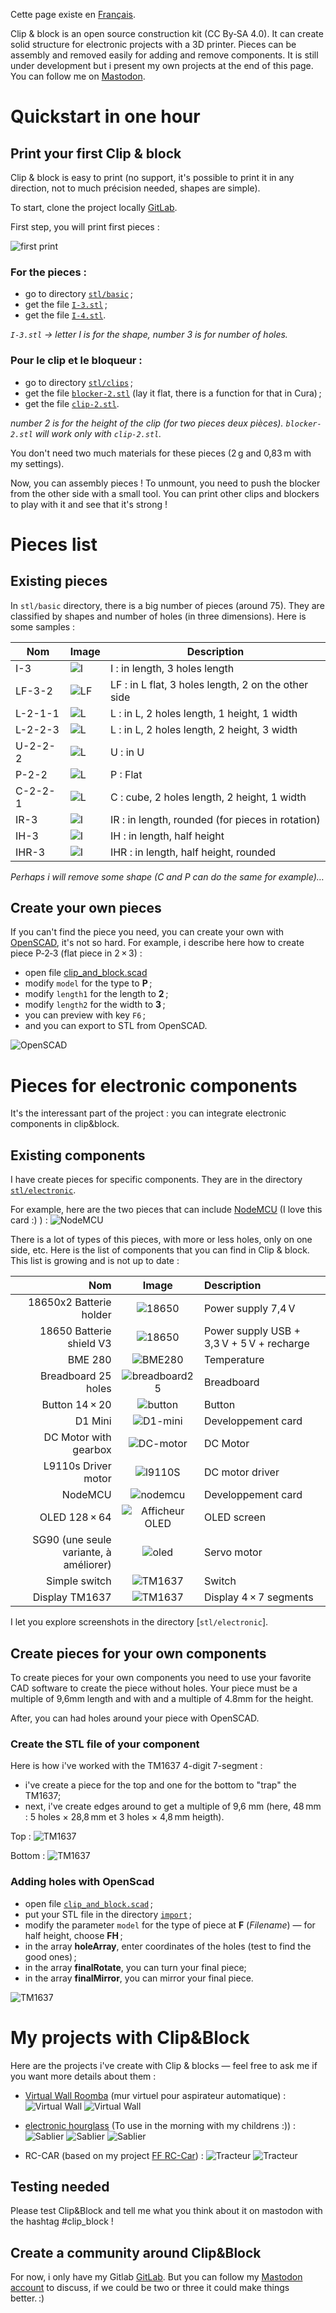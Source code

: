 Cette page existe en [Français](https://gitlab.com/tedour/clip-and-block/README.fr.md).

Clip & block is an open source construction kit (CC By‑SA 4.0). It can create solid structure for electronic projects with a 3D printer. Pieces can be assembly and removed easily for adding and remove components. It is still under development but i present my own projects at the end of this page.
You can follow me on [Mastodon](https://mastodon.social/web/accounts/918095).

# Quickstart in one hour
## Print your first Clip & block
Clip & block is easy to print (no support, it's possible to print it in any direction, not to much précision needed, shapes are simple). 

To start, clone the project locally [GitLab](https://gitlab.com/tedour/clip-and-block/).


First step, you will print first pieces :

![first print](https://gitlab.com/tedour/clip-and-block/-/raw/master/docs/first-plate.png)

### For the pieces :
- go to directory [`stl/basic`](https://gitlab.com/tedour/clip-and-block/-/tree/master/stl/basic) ;
- get the file [`I-3.stl`](https://gitlab.com/tedour/clip-and-block/-/blob/master/stl/basic/I-3.stl) ;
- get the file [`I-4.stl`](https://gitlab.com/tedour/clip-and-block/-/blob/master/stl/basic/I-4.stl).
    
_`I-3.stl` → letter I is for the shape, number 3 is for number of holes._

### Pour le clip et le bloqueur :
- go to directory [`stl/clips`](https://gitlab.com/tedour/clip-and-block/-/tree/master/stl/clips) ;
- get the file [`blocker-2.stl`](https://gitlab.com/tedour/clip-and-block/-/blob/master/stl/clips/blocker-2.stl) (lay it flat, there is a function for that in Cura) ;
- get the file [`clip-2.stl`](https://gitlab.com/tedour/clip-and-block/-/blob/master/stl/clips/clip-2.stl).
    
_number 2 is for the height of the clip (for two pieces deux pièces). `blocker-2.stl` will work only with `clip-2.stl`._

You don't need two much materials for these pieces (2 g and 0,83 m with my settings). 
    
Now, you can assembly pieces ! To unmount, you need to push the blocker from the other side with a small tool. You can print other clips and blockers to play with it and see that it's strong !


# Pieces list
## Existing pieces 
In `stl/basic` directory, there is a big number of pieces (around 75). They are classified by shapes and number of holes (in three dimensions). Here is some samples :
    
|     Nom |         Image          | Description                                                  |
| ------ | -------------------- | ----------------------------------------------------------- |
|     I-3 |   ![I](https://gitlab.com/tedour/clip-and-block/-/raw/master/docs/I-3.png)   | I : in length, 3 holes length                       |
|  LF-3-2 | ![LF](https://gitlab.com/tedour/clip-and-block/-/raw/master/docs/LF-3-2.png) | LF : in L flat, 3 holes length, 2 on the other side     |
| L-2-1-1 | ![L](https://gitlab.com/tedour/clip-and-block/-/raw/master/docs/L-2-1-1.png) | L : in L, 2 holes length, 1 height, 1 width     |
| L-2-2-3 | ![L](https://gitlab.com/tedour/clip-and-block/-/raw/master/docs/L-2-2-3.png) | L : in L, 2 holes length, 2 height, 3 width     |
| U-2-2-2 | ![L](https://gitlab.com/tedour/clip-and-block/-/raw/master/docs/U-2-2-2.png) | U : in  U                                               |
|   P-2-2 |  ![L](https://gitlab.com/tedour/clip-and-block/-/raw/master/docs/P-2-2.png)  | P : Flat                                      |
| C-2-2-1 | ![L](https://gitlab.com/tedour/clip-and-block/-/raw/master/docs/C-2-2-1.png) | C : cube, 2 holes length, 2 height, 1 width     |
|    IR-3 |  ![I](https://gitlab.com/tedour/clip-and-block/-/raw/master/docs/IR-3.png)   | IR : in length, rounded (for pieces in rotation) |
|    IH-3 |  ![I](https://gitlab.com/tedour/clip-and-block/-/raw/master/docs/IH-3.png)   | IH : in length, half height                                  |
|   IHR-3 |  ![I](https://gitlab.com/tedour/clip-and-block/-/raw/master/docs/IHR-3.png)  | IHR : in length, half height, rounded                  |

_Perhaps i will remove some shape (C and P can do the same for example)…_

## Create your own pieces
If you can't find the piece you need, you can create your own with [OpenSCAD](https://www.openscad.org/), it's not so hard. For example, i describe here how to create piece P‑2‑3 (flat piece in 2 × 3) :
    
- open file [clip_and_block.scad](https://gitlab.com/tedour/clip-and-block/-/blob/master/clip_and_block.scad)
- modify `model` for the type to **P** ;
- modify `length1` for the length to **2** ;
- modify `length2` for the width to **3** ;
- you can preview with key `F6` ;
- and you can export to STL from OpenSCAD.
    
![OpenSCAD](https://gitlab.com/tedour/clip-and-block/-/raw/master/docs/openscad-plate.png)

# Pieces for electronic components
It's the interessant part of the project : you can integrate electronic components in clip&block.


## Existing components
I have create pieces for specific components. They are in the directory [`stl/electronic`](https://gitlab.com/tedour/clip-and-block/-/blob/master/stl/electronic).
    
For example, here are the two pieces that can include [NodeMCU](https://fr.wikipedia.org/wiki/NodeMCU) (I love this card :) ) :
![NodeMCU](https://gitlab.com/tedour/clip-and-block/-/raw/master/docs/nodemcu.png)
    
There is a lot of types of this pieces, with more or less holes, only on one side, etc. Here is the list of components that you can find in Clip & block. This list is growing and is not up to date :
    
|  Nom | Image | Description |
| ---: | :----: | :-----------|
|18650x2 Batterie holder | ![18650](https://gitlab.com/tedour/clip-and-block/-/raw/master/docs/electronics/18650x2.jpg) | Power supply 7,4 V |
|18650 Batterie shield V3 | ![18650](https://gitlab.com/tedour/clip-and-block/-/raw/master/docs/electronics/shield_v3.jpg) |  Power supply USB + 3,3 V + 5 V + recharge |
| BME 280 | ![BME280](https://gitlab.com/tedour/clip-and-block/-/raw/master/docs/electronics/bme280.jpg) | Temperature |
| Breadboard 25 holes | ![breadboard25](https://gitlab.com/tedour/clip-and-block/-/raw/master/docs/electronics/breadboard-25.jpg) | Breadboard |
| Button 14 × 20 | ![button](https://gitlab.com/tedour/clip-and-block/-/raw/master/docs/electronics/button14_20.jpg) | Button |
| D1 Mini | ![D1-mini](https://gitlab.com/tedour/clip-and-block/-/raw/master/docs/electronics/D1-mini.jpg) | Developpement card |
| DC Motor with gearbox | ![DC-motor](https://gitlab.com/tedour/clip-and-block/-/raw/master/docs/electronics/dc-geared.jpg) | DC Motor |
| L9110s Driver motor | ![l9110S](https://gitlab.com/tedour/clip-and-block/-/raw/master/docs/electronics/l9110s.jpg) | DC motor driver
| NodeMCU | ![nodemcu](https://gitlab.com/tedour/clip-and-block/-/raw/master/docs/electronics/esp8266.jpg) | Developpement card |
| OLED 128 × 64 | ![Afficheur OLED](https://gitlab.com/tedour/clip-and-block/-/raw/master/docs/electronics/oled128x64.jpg) | OLED screen |
| SG90 (une seule variante, à améliorer) | ![oled](https://gitlab.com/tedour/clip-and-block/-/raw/master/docs/electronics/sg90.jpg) | Servo motor |
| Simple switch | ![TM1637](https://gitlab.com/tedour/clip-and-block/-/raw/master/docs/electronics/interrupteur.jpg) | Switch
| Display TM1637 | ![TM1637](https://gitlab.com/tedour/clip-and-block/-/raw/master/docs/electronics/tm1637.jpg) | Display 4 × 7 segments |
    
I let you explore screenshots in the directory [`stl/electronic`].

## Create pieces for your own components
To create pieces for your own components you need to use your favorite CAD software to create the piece without holes. Your piece must be a multiple of 9,6mm length and with and a multiple of 4.8mm for the height.
    
After, you can had holes around your piece with OpenSCAD.



### Create the STL file of your component
Here is how i've worked with the TM1637 4-digit 7-segment :
    
- i've create a piece for the top and one for the bottom to "trap" the TM1637;
- next, i've create edges around to get a multiple of 9,6 mm (here, 48 mm : 5 holes × 28,8 mm et 3 holes × 4,8 mm heigth).
    
Top :
![TM1637](https://gitlab.com/tedour/clip-and-block/-/raw/master/docs/tm1637-bottom.png)
    
Bottom :
![TM1637](https://gitlab.com/tedour/clip-and-block/-/raw/master/docs/tm1637-top.png)

### Adding holes with OpenScad
    
- open file [`clip_and_block.scad`](https://gitlab.com/tedour/clip-and-block/-/blob/master/clip_and_block.scad) ;
- put your STL file in the directory [`import`](https://gitlab.com/tedour/clip-and-block/-/blob/master/import) ;
- modify the parameter `model` for the type of piece at **F** (_Filename_) — for half height, choose **FH** ;
- in the array **holeArray**, enter coordinates of the holes (test to find the good ones) ;
- in the array **finalRotate**, you can turn your final piece;
- in the array **finalMirror**, you can mirror your final piece.
    
![TM1637](https://gitlab.com/tedour/clip-and-block/-/raw/master/docs/tm1637-openscad.png)


# My projects with Clip&Block
Here are the projects i've create with Clip & blocks — feel free to ask me if you want more details about them :
    
- [Virtual Wall Roomba](https://www.thingiverse.com/thing:3413412) (mur virtuel pour aspirateur automatique) :
![Virtual Wall](https://gitlab.com/tedour/clip-and-block/-/raw/master/docs/projects/virtual_wall1.jpg)
![Virtual Wall](https://gitlab.com/tedour/clip-and-block/-/raw/master/docs/projects/virtual_wall2.jpg)
    
- [electronic hourglass](https://www.thingiverse.com/thing:3413412) (To use in the morning with my childrens :)) :
![Sablier](https://gitlab.com/tedour/clip-and-block/-/raw/master/docs/projects/sablier1.jpg)
![Sablier](https://gitlab.com/tedour/clip-and-block/-/raw/master/docs/projects/sablier2.jpg)
![Sablier](https://gitlab.com/tedour/clip-and-block/-/raw/master/docs/projects/sablier3.jpg)
    
- RC-CAR (based on my project [FF RC-Car](https://www.thingiverse.com/thing:3133996)) :
![Tracteur](https://gitlab.com/tedour/clip-and-block/-/raw/master/docs/projects/tracteur1.jpg)
![Tracteur](https://gitlab.com/tedour/clip-and-block/-/raw/master/docs/projects/tracteur2.jpg)


## Testing needed
Please test Clip&Block and tell me what you think about it on mastodon with the hashtag #clip_block !

## Create a community around Clip&Block
For now, i only have my Gitlab [GitLab](https://gitlab.com/tedour/clip-and-block). But you can follow my [Mastodon account](https://mastodon.social/web/accounts/918095) to discuss, if we could be two or three it could make things better. :)
